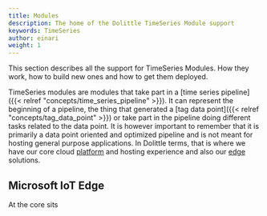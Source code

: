 ```yaml
---
title: Modules
description: The home of the Dolittle TimeSeries Module support
keywords: TimeSeries
author: einari
weight: 1
---
```


This section describes all the support for TimeSeries Modules. How they work,
how to build new ones and how to get them deployed.

TimeSeries modules are modules that take part in a [time series pipeline]({{< relref "concepts/time_series_pipeline" >}}).
It can represent the beginning of a pipeline, the thing that generated a [tag data point]({{< relref "concepts/tag_data_point" >}})
or take part in the pipeline doing different tasks related to the data point.
It is however important to remember that it is primarily a data point oriented and optimized pipeline
and is not meant for hosting general purpose applications. In Dolittle terms, that is where
we have our core cloud [platform](/platform) and hosting experience and also our [edge](/edge) solutions.

## Microsoft IoT Edge

At the core sits
